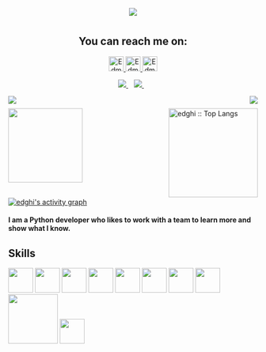 <p align="center">
  <a href="https://github.com/Edmond22-prog"><img src="https://readme-typing-svg.herokuapp.com/?lines=Python%20Developer;Junior%20Flutter%20Developer;GDSC%20Lead%20Alumni;Otaku%20and%20Gamer;Python%20Lover&font=Pacifico&center=true&width=650&height=120&color=58a6ff&vCenter=true&size=45%22"></a>
</p>
<p align='center'>
 <h1 align="center">
  <h2 align="center">You can reach me on: </h2>

<p align="center">

  <a href="https://www.linkedin.com/in/edmond-ghislain-makolle-99716b1a2/">
    <img src="https://www.vectorlogo.zone/logos/linkedin/linkedin-icon.svg" alt="Edmond Ghislain Makolle LinkedIn Profile" height="30" width="30">
  </a>
  
  <a href="https://twitter.com/MakolleG">
    <img src="https://cdn.worldvectorlogo.com/logos/twitter-6.svg" alt="Edmond Ghislain Makolle Twitter Profile" height="30" width="30">
  </a>
  
  <a href="https://twitter.com/MakolleG">
    <img src="https://cdn-icons-png.flaticon.com/512/3178/3178285.png" alt="Edmond Ghislain Makolle Website" height="30" width="30">
  </a>
</p>
</h1>

<p align='center'>
  <a href="https://t.me/Edghi_Makol">
    <img src="https://img.shields.io/badge/telegram-%230077B5.svg?&style=for-the-badge&logo=telegram&logoColor=white" />
  </a>&nbsp;&nbsp;

  <a href="mailto:edghimakoll@gmail.com">
    <img src="https://img.shields.io/badge/email me-%231DA1F3.svg?&style=for-the-badge&logo=gmail&logoColor=white" />
  </a>&nbsp;&nbsp;
</p>



<img align="left" src="https://visitor-badge.laobi.icu/badge?page_id=Edmond22-prog" />
<img align="right" src="https://img.shields.io/github/followers/Edmond22-prog?label=Follow&style=social" />
<h1 align="center"></h1>
<img align="left" height="150px" src="https://github-readme-stats.vercel.app/api?username=Edmond22-prog&show_icons=true&theme=github_dark&count_private=true" />
<img align="right" height="180px" src="https://github-readme-stats.vercel.app/api/top-langs/?username=Edmond22-prog&count_private=true&langs_count=10&theme=github_dark&layout=compact&hide=html,css" alt="edghi :: Top Langs" />
<img height="150px" />
<br>
<br>

<a href="https://github.com/Edmond22-prog/Edmond22-prog"><img alt="edghi's activity graph" src="https://activity-graph.herokuapp.com/graph?username=Edmond22-prog&bg_color=0e2239&color=58a6ff&line=114a88&point=58a6ff&hide_border=true" /></a>

#### I am a Python developer who likes to work with a team to learn more and show what I know.

<h2 font-weight="bold">Skills</h2>
<p align='left'>
  <img src="https://cdn.iconscout.com/icon/free/png-128/python-20-1175115.png" width="50">
  <img src="https://cdn.iconscout.com/icon/free/png-128/java-22-225997.png" width="50">
  <img src="https://uxwing.com/wp-content/themes/uxwing/download/brands-and-social-media/dart-programming-language-icon.svg" width="50">
  <img src="https://cdn.iconscout.com/icon/free/png-128/html5-40-1175193.png" width="50">
  <img src="https://cdn.iconscout.com/icon/free/png-128/css3-11-1175239.png" width="50">
  <img src="https://cdn.iconscout.com/icon/free/png-128/git-18-1175219.png" width="50">
  <img src="https://cdn.iconscout.com/icon/free/png-128/mysql-4-226026.png" width="50">
  <img src="https://cdn.iconscout.com/icon/free/png-128/django-13-1175187.png" width="50">
  <img src="https://daniel.feldroy.com/images/drf.png" width="100">
  <img src="https://uxwing.com/wp-content/themes/uxwing/download/brands-and-social-media/flutter-icon.svg" width="50">
</p>

